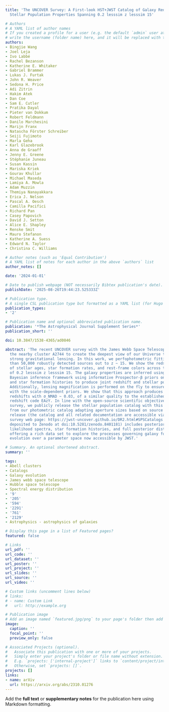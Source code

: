 ```yaml
---
title: 'The UNCOVER Survey: A First-look HST+JWST Catalog of Galaxy Redshifts and
  Stellar Population Properties Spanning 0.2 lesssim z lesssim 15'

# Authors
# A YAML list of author names
# If you created a profile for a user (e.g. the default `admin` user at `content/authors/admin/`), 
# write the username (folder name) here, and it will be replaced with their full name and linked to their profile.
authors:
- Bingjie Wang
- Joel Leja
- Ivo Labbé
- Rachel Bezanson
- Katherine E. Whitaker
- Gabriel Brammer
- Lukas J. Furtak
- John R. Weaver
- Sedona H. Price
- Adi Zitrin
- Hakim Atek
- Dan Coe
- Sam E. Cutler
- Pratika Dayal
- Pieter van Dokkum
- Robert Feldmann
- Danilo Marchesini
- Marijn Franx
- Natascha Förster Schreiber
- Seiji Fujimoto
- Marla Geha
- Karl Glazebrook
- Anna de Graaff
- Jenny E. Greene
- Stéphanie Juneau
- Susan Kassin
- Mariska Kriek
- Gourav Khullar
- Michael Maseda
- Lamiya A. Mowla
- Adam Muzzin
- Themiya Nanayakkara
- Erica J. Nelson
- Pascal A. Oesch
- Camilla Pacifici
- Richard Pan
- Casey Papovich
- David J. Setton
- Alice E. Shapley
- Renske Smit
- Mauro Stefanon
- Katherine A. Suess
- Edward N. Taylor
- Christina C. Williams

# Author notes (such as 'Equal Contribution')
# A YAML list of notes for each author in the above `authors` list
author_notes: []

date: '2024-01-01'

# Date to publish webpage (NOT necessarily Bibtex publication's date).
publishDate: '2025-08-26T19:44:23.525333Z'

# Publication type.
# A single CSL publication type but formatted as a YAML list (for Hugo requirements).
publication_types:
- '2'

# Publication name and optional abbreviated publication name.
publication: '*The Astrophysical Journal Supplement Series*'
publication_short: ''

doi: 10.3847/1538-4365/ad0846

abstract: 'The recent UNCOVER survey with the James Webb Space Telescope (JWST) exploits
  the nearby cluster A2744 to create the deepest view of our Universe to date by leveraging
  strong gravitational lensing. In this work, we perfophotometric fitting of more
  than 50,000 robustly detected sources out to z ~ 15. We show the redshift evolution
  of stellar ages, star formation rates, and rest-frame colors across the full range
  of 0.2 lesssim z lesssim 15. The galaxy properties are inferred using the Prospector
  Bayesian inference framework using informative Prospector-β priors on the masses
  and star formation histories to produce joint redshift and stellar populations posteriors.
  Additionally, lensing magnification is performed on the fly to ensure consistency
  with the scale-dependent priors. We show that this approach produces excellent photometric
  redshifts with σ_NMAD ~ 0.03, of a similar quality to the established photometric
  redshift code EAzY. In line with the open-source scientific objective of this Treasury
  survey, we publicly release the stellar population catalog with this paper, derived
  from our photometric catalog adapting aperture sizes based on source profiles. This
  release (the catalog and all related documentation are accessible via the UNCOVER
  survey web page: https://jwst-uncover.github.io/DR2.html#SPSCatalogs with a copy
  deposited to Zenodo at doi:10.5281/zenodo.8401181) includes posterior moments, maximum
  likelihood spectra, star formation histories, and full posterior distributions,
  offering a rich data set to explore the processes governing galaxy formation and
  evolution over a parameter space now accessible by JWST.'

# Summary. An optional shortened abstract.
summary: ''

tags:
- Abell clusters
- Catalogs
- Galaxy evolution
- James webb space telescope
- Hubble space telescope
- Spectral energy distribution
- '9'
- '205'
- '594'
- '2291'
- '761'
- '2129'
- Astrophysics - astrophysics of galaxies

# Display this page in a list of Featured pages?
featured: false

# Links
url_pdf: ''
url_code: ''
url_dataset: ''
url_poster: ''
url_project: ''
url_slides: ''
url_source: ''
url_video: ''

# Custom links (uncomment lines below)
# links:
# - name: Custom Link
#   url: http://example.org

# Publication image
# Add an image named `featured.jpg/png` to your page's folder then add a caption below.
image:
  caption: ''
  focal_point: ''
  preview_only: false

# Associated Projects (optional).
#   Associate this publication with one or more of your projects.
#   Simply enter your project's folder or file name without extension.
#   E.g. `projects: ['internal-project']` links to `content/project/internal-project/index.md`.
#   Otherwise, set `projects: []`.
projects: []
links:
- name: arXiv
  url: https://arxiv.org/abs/2310.01276
---
```


Add the **full text** or **supplementary notes** for the publication here using Markdown formatting.
